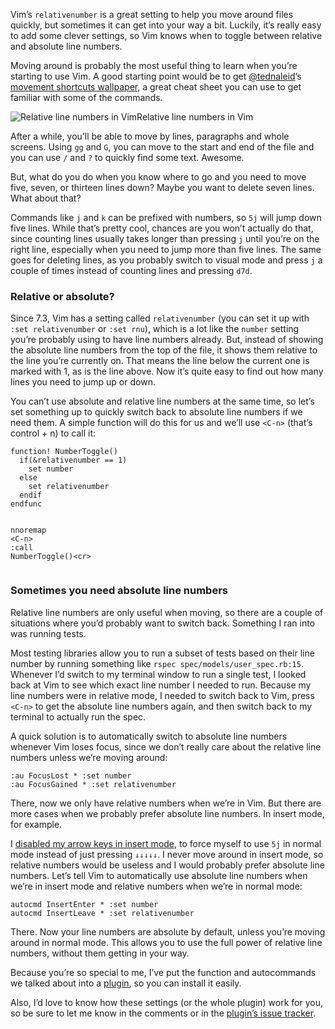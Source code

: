 <p>Vim’s <code>relativenumber</code> is a great setting to help you move around files quickly, but sometimes it can get into your way a bit. Luckily, it’s really easy to add some clever settings, so Vim knows when to toggle between relative and absolute line numbers.</p>

<p>Moving around is probably the most useful thing to learn when you’re starting to use Vim. A good starting point would be to get <a href="http://twitter.com/#!/tednaleid" title="Ted Naleid">@tednaleid</a>’s <a href="http://naleid.com/blog/2010/10/04/vim-movement-shortcuts-wallpaper">movement shortcuts wallpaper</a>, a great cheat sheet you can use to get familiar with some of the commands.</p>

<p><img alt="Relative line numbers in Vim" src="http://jeffkreeftmeijer.com/images/relativenumber.png"><span class="small">Relative line numbers in Vim</span></p>

<p>After a while, you’ll be able to move by lines, paragraphs and whole screens. Using <code>gg</code> and <code>G</code>, you can move to the start and end of the file and you can use <code>/</code> and <code>?</code> to quickly find some text. Awesome.</p>

<p>But, what do you do when you know where to go and you need to move five, seven, or thirteen lines down? Maybe you want to delete seven lines. What about that?</p>

<p>Commands like <code>j</code> and <code>k</code> can be prefixed with numbers, so <code>5j</code> will jump down five lines. While that’s pretty cool, chances are you won’t actually do that, since counting lines usually takes longer than pressing <code>j</code> until you’re on the right line, especially when you need to jump more than five lines. The same goes for deleting lines, as you probably switch to visual mode and press <code>j</code> a couple of times instead of counting lines and pressing <code>d7d</code>.</p>

<h3 id="relative_or_absolute">Relative or absolute?</h3>

<p>Since 7.3, Vim has a setting called <code>relativenumber</code> (you can set it up with <code>:set relativenumber</code> or <code>:set rnu</code>), which is a lot like the <code>number</code> setting you’re probably using to have line numbers already. But, instead of showing the absolute line numbers from the top of the file, it shows them relative to the line you’re currently on. That means the line below the current one is marked with 1, as is the line above. Now it’s quite easy to find out how many lines you need to jump up or down.</p>

<p>You can’t use absolute and relative line numbers at the same time, so let’s set something up to quickly switch back to absolute line numbers if we need them. A simple function will do this for us and we’ll use <code>&lt;C-n&gt;</code> (that’s control + n) to call it:</p>
<div class="highlight">
<pre><code class="vim"><span class="k">function</span><span class="p">!</span> NumberToggle<span class="p">()</span>
  <span class="k">if</span><span class="p">(</span>&amp;<span class="nb">relativenumber</span> <span class="p">==</span> <span class="m">1</span><span class="p">)</span>
    <span class="k">set</span> <span class="k">number</span>
  <span class="k">else</span>
    <span class="k">set</span> <span class="nb">relativenumber</span>
  <span class="k">endif</span>
endfunc

<span class="nb">nnoremap</span> <span class="p">&lt;</span>C<span class="p">-</span><span class="k">n</span><span class="p">&gt;</span> :<span class="k">call</span> NumberToggle<span class="p">()&lt;</span><span class="k">cr</span><span class="p">&gt;</span>
</code></pre>
</div>
<h3 id="sometimes_you_need_absolute_line_numbers">Sometimes you need absolute line numbers</h3>

<p>Relative line numbers are only useful when moving, so there are a couple of situations where you’d probably want to switch back. Something I ran into was running tests.</p>

<p>Most testing libraries allow you to run a subset of tests based on their line number by running something like <code>rspec spec/models/user_spec.rb:15</code>. Whenever I’d switch to my terminal window to run a single test, I looked back at Vim to see which exact line number I needed to run. Because my line numbers were in relative mode, I needed to switch back to Vim, press <code>&lt;C-n&gt;</code> to get the absolute line numbers again, and then switch back to my terminal to actually run the spec.</p>

<p>A quick solution is to automatically switch to absolute line numbers whenever Vim loses focus, since we don’t really care about the relative line numbers unless we’re moving around:</p>
<div class="highlight">
<pre><code class="vim"><span class="p">:</span><span class="k">au</span> <span class="nb">FocusLost</span> * :<span class="k">set</span> <span class="k">number</span>
<span class="p">:</span><span class="k">au</span> <span class="nb">FocusGained</span> * :<span class="k">set</span> <span class="nb">relativenumber</span>
</code></pre>
</div>
<p>There, now we only have relative numbers when we’re in Vim. But there are more cases when we probably prefer absolute line numbers. In insert mode, for example.</p>

<p>I <a href="https://github.com/jeffkreeftmeijer/dotfiles/blob/master/home/.vim/config/hjkl.vim">disabled my arrow keys in insert mode</a>, to force myself to use <code>5j</code> in normal mode instead of just pressing <code>↓↓↓↓↓</code>. I never move around in insert mode, so relative numbers would be useless and I would probably prefer absolute line numbers. Let’s tell Vim to automatically use absolute line numbers when we’re in insert mode and relative numbers when we’re in normal mode:</p>
<div class="highlight">
<pre><code class="vim">autocmd <span class="nb">InsertEnter</span> * :<span class="k">set</span> <span class="k">number</span>
autocmd <span class="nb">InsertLeave</span> * :<span class="k">set</span> <span class="nb">relativenumber</span>
</code></pre>
</div>
<p>There. Now your line numbers are absolute by default, unless you’re moving around in normal mode. This allows you to use the full power of relative line numbers, without them getting in your way.</p>

<p>Because you’re so special to me, I’ve put the function and autocommands we talked about into a <a href="https://github.com/jeffkreeftmeijer/vim-numbertoggle">plugin</a>, so you can install it easily.</p>

<p>Also, I’d love to know how these settings (or the whole plugin) work for you, so be sure to let me know in the comments or in the <a href="https://github.com/jeffkreeftmeijer/vim-numbertoggle/issues">plugin’s issue tracker</a>.</p>